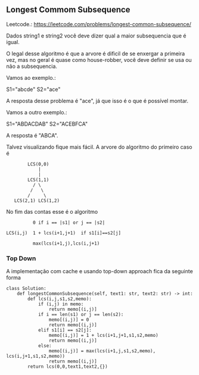 ## Longest Commom Subsequence

Leetcode.: https://leetcode.com/problems/longest-common-subsequence/

Dados string1 e string2 você deve dizer qual a maior subsequencia que é igual.

O legal desse algoritmo é que a arvore é dificil de se enxergar a primeira vez, mas no geral é quase como house-robber, você deve definir se usa ou não a subsequencia.

Vamos ao exemplo.:

S1="abcde"
S2="ace"

A resposta desse problema é "ace", já que isso é o que é possível montar.

Vamos a outro exemplo.:

S1="ABDACDAB"
S2="ACEBFCA"

A resposta é "ABCA".

Talvez visualizando fique mais fácil. A arvore do algoritmo do primeiro caso é
```
        LCS(0,0)
            |
            |
        LCS(1,1)
          / \
         /   \
        /     \
   LCS(2,1) LCS(1,2)
```

No fim das contas esse é o algoritmo

```
          0 if i == |s1| or j == |s2|

LCS(i,j)  1 + lcs(i+1,j+1)  if s1[i]==s2[j]

          max(lcs(i+1,j),lcs(i,j+1)

````

### Top Down

A implementação com cache e usando top-down approach fica da seguinte forma

```
class Solution:
    def longestCommonSubsequence(self, text1: str, text2: str) -> int:
        def lcs(i,j,s1,s2,memo):
            if (i,j) in memo:
                return memo[(i,j)]
            if i == len(s1) or j == len(s2):
                memo[(i,j)] = 0
                return memo[(i,j)]
            elif s1[i] == s2[j]:
                memo[(i,j)] = 1 + lcs(i+1,j+1,s1,s2,memo)
                return memo[(i,j)]
            else:
                memo[(i,j)] = max(lcs(i+1,j,s1,s2,memo), lcs(i,j+1,s1,s2,memo))
                return memo[(i,j)]
        return lcs(0,0,text1,text2,{})
```


